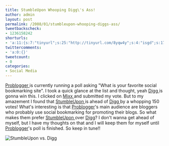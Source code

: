 ```yaml
---
title: StumbleUpon Whooping Digg\'s Ass!
author: admin
layout: post
permalink: /2008/01/stumbleupon-whooping-diggs-ass/
tweetbackscheck:
- 1236158242
shorturls:
- 'a:11:{s:7:"tinyurl";s:25:"http://tinyurl.com/8yqw4y";s:4:"isgd";s:17:"http://is.gd/fjgk";s:5:"bitly";s:18:"http://bit.ly/P5xN";s:5:"snipr";s:22:"http://snipr.com/9si3i";s:5:"snurl";s:22:"http://snurl.com/9si3i";s:7:"snipurl";s:24:"http://snipurl.com/9si3i";s:4:"trim";s:17:"http://tr.im/4a3r";s:5:"adjix";s:207:"(10 Jan 2008 temporary restriction: API requires valid partnerID or partnerEmail key in request. Contact us if this affects you.) Invalid Adjix request. API documentation @ http://web.adjix.com/AdjixAPI.html";s:4:"advu";s:203:"(10 Jan 2008 temporary restriction: API requires valid partnerID or partnerEmail key in request. Contact us if this affects you.) Invalid Adjix request. API documentation @ http://web.ad.vu/AdjixAPI.html";s:4:"zima";s:19:"http://zi.ma/3bbcfd";s:9:"permalink";s:61:"http://hehe2.net/social-media/stumbleupon-whooping-diggs-ass/";}'
twittercomments:
- 'a:0:{}'
tweetcount:
- 0
categories:
- Social Media
---
```


[Problogger ](http://www.problogger.net)is currently running a poll asking "What is your favorite social bookmarking site". I took a quick glance at the list and thought, yeah [Digg ](http://www.digg.com)is gonna win this. I clicked on [Mixx ](http://www.mixx.com)and submitted my vote. But to my amazement I found that [StumbleUpon ](http://www.stumbleupon.com)is ahead of [Digg ](http://www.digg.com)by a whopping 150 votes! What's interesting is that [Problogger](http://www.problogger.net/)'s main audience are bloggers who probably use social bookmarking for promoting their blogs. So what makes them prefer [StumbleUpon ](http://www.stumbleupon.com)over [Digg](http://www.digg.com)? I don't wanna get ahead of myself, but I have my thoughts on that and I will keep them for myself until [Problogger](http://www.problogger.net)'s poll is finished. So keep in tune!!

[](http://192.168.1.33/blog2/wp-content/uploads/2008/01/stumbleupon_vs_digg.jpeg "StumbleUpon vs. Digg")

![StumbleUpon vs. Digg](http://192.168.1.33/blog2/wp-content/uploads/2008/01/stumbleupon_vs_digg.jpeg)
